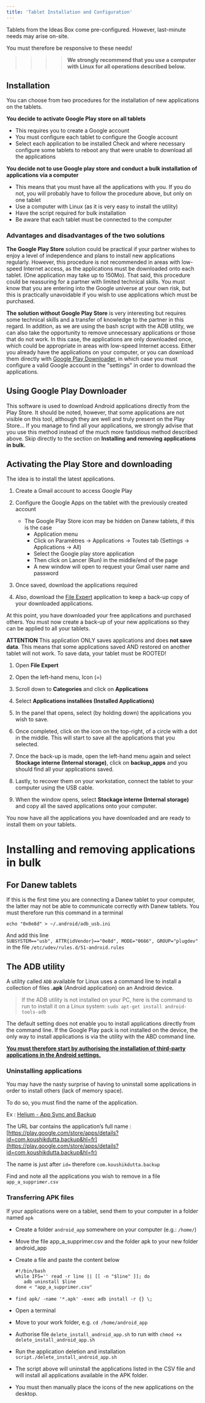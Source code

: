 ```yaml
---
title: 'Tablet Installation and Configuration'
---
```


Tablets from the Ideas Box come pre-configured. However, last-minute needs may arise on-site. 

You must therefore be responsive to these needs!

>>>>**We strongly recommend that you use a computer with Linux for all operations described below.**

## Installation

You can choose from two procedures for the installation of new applications on the tablets.

**You decide to activate Google Play store on all tablets**

* This requires you to create a Google account
* You must configure each tablet to configure the Google account
* Select each application to be installed
  Check and where necessary configure some tablets to reboot any that were unable to download all the applications

**You decide not to use Google play store and conduct a bulk installation of applications via a computer**

* This means that you must have all the applications with you. If you do not, you will probably have to follow the procedure above, but only on one tablet 
* Use a computer with Linux \(as it is very easy to install the utility\)
* Have the script required for bulk installation 
* Be aware that each tablet must be connected to the computer

### Advantages and disadvantages of the two solutions

**The Google Play Store** solution could be practical if your partner wishes to enjoy a level of independence and plans to install new applications regularly. However, this procedure is not recommended in areas with low-speed Internet access, as the applications must be downloaded onto each tablet. \(One application may take up to 150Mo\). That said, this procedure could be reassuring for a partner with limited technical skills. You must know that you are entering into the Google universe at your own risk, but this is practically unavoidable if you wish to use applications which must be purchased.

**The solution without Google Play Store** is very interesting but requires some technical skills and a transfer of knowledge to the partner in this regard. In addition, as we are using the bash script with the ADB utility, we can also take the opportunity to remove unnecessary applications or those that do not work. In this case, the applications are only downloaded once, which could be appropriate in areas with low-speed Internet access. Either you already have the applications on your computer, or you can download them directly with [Google Play Downloader](http://codingteam.net/pro%20ject/googleplaydownloader), in which case you must configure a valid Google account in the "settings" in order to download the applications.

## Using Google Play Downloader

This software is used to download Android applications directly from the Play Store. It should be noted, however, that some applications are not visible on this tool, although they are well and truly present on the Play Store... If you manage to find all your applications, we strongly advise that you use this method instead of the much more fastidious method described above. Skip directly to the section on **Installing and removing applications in bulk.**

## Activating the Play Store and downloading

The idea is to install the latest applications.

1. Create a Gmail account to access Google Play
2. Configure the Google Apps on the tablet with the previously created account

   * The Google Play Store icon may be hidden on Danew tablets, if this is the case
     * Application menu
     * Click on Paramètres -&gt; Applications -&gt; Toutes tab \(Settings -&gt; Applications -&gt; All\)
     * Select the Google play store application
     * Then click on Lancer \(Run\) in the middle/end of the page
     * A new window will open to request your Gmail user name and password

3. Once saved, download the applications required

4. Also, download the [File Expert](https://play.google.com/store/apps/details?id=xcxin.filexpert) application to keep a back-up copy of your downloaded applications.

At this point, you have downloaded your free applications and purchased others. You must now create a back-up of your new applications so they can be applied to all your tablets.

**ATTENTION** This application ONLY saves applications and does **not save data**. This means that some applications saved AND restored on another tablet will not work. To save data, your tablet must be ROOTED!

1. Open **File Expert**

2. Open the left-hand menu, Icon \(=\)

3. Scroll down to **Categories** and click on **Applications**

4. Select **Applications installées \(Installed Applications\)**

5. In the panel that opens, select \(by holding down\) the applications you wish to save.

6. Once completed, click on the icon on the top-right, of a circle with a dot in the middle. This will start to save all the applications that you selected.

7. Once the back-up is made, open the left-hand menu again and select **Stockage interne \(Internal storage\)**, click on **backup\_apps** and you should find all your applications saved.

8. Lastly, to recover them on your workstation, connect the tablet to your computer using the USB cable.

9. When the window opens, select **Stockage interne \(Internal storage\)** and copy all the saved applications onto your computer.

You now have all the applications you have downloaded and are ready to install them on your tablets.

# Installing and removing applications in bulk

## For Danew tablets

If this is the first time you are connecting a Danew tablet to your computer, the latter may not be able to communicate correctly with Danew tablets. You must therefore run this command in a terminal

```
echo "0x0e8d" > ~/.android/adb_usb.ini
```

And add this line  
`SUBSYSTEM=="usb", ATTR{idVendor}=="0e8d", MODE="0666", GROUP="plugdev"` in the file `/etc/udev/rules.d/51-android.rules`

## The ADB utility

A utility called  `ADB`  available for Linux uses a command line to install a collection of files **.apk** \(Android application\) on an Android device.

> If the ADB utility is not installed on your PC, here is the command to run to install it on a Linux system: `sudo apt-get install android-tools-adb`

The default setting does not enable you to install applications directly from the command line. If the Google Play pack is not installed on the device, the only way to install applications is via the utility with the ABD command line.

[**You must therefore start by authorising the installation of third-party applications in the Android settings.**](http://www.frandroid.com/comment-faire/lemultimedia/231266_autoriserlessourcesinconnues)

### Uninstalling applications

You may have the nasty surprise of having to uninstall some applications in order to install others \(lack of memory space\).

To do so, you must find the name of the application.

Ex : [Helium - App Sync and Backup](https://play.google.com/store/apps/details?id=com.koushikdutta.backup&hl=fr)

The URL bar contains the application’s full name : [https://play.google.com/store/apps/details?id=com.koushikdutta.backup&hl=fr](https://play.google.com/store/apps/details?id=com.koushikdutta.backup&hl=fr)

The name is just after `id=` therefore `com.koushikdutta.backup`

Find and note all the applications you wish to remove in a file  `app_a_supprimer.csv`

### Transferring APK files

If your applications were on a tablet, send them to your computer in a folder named `apk`

* Create a folder  `android_app`  somewhere on your computer \(e.g.:  `/home/`\)
* Move the file  app\_a\_supprimer.csv  and the folder  apk  to your new folder  android\_app
* Create a file  and paste the content below

  ```
  #!/bin/bash
  while IFS='' read -r line || [[ -n "$line" ]]; do
     adb uninstall $line
  done < "app_a_supprimer.csv"
  ```

* `find apk/ -name '*.apk' -exec adb install -r {} \;`

* Open a terminal

* Move to your work folder, e.g.  `cd /home/android_app`

* Authorise file `delete_install_android_app.sh` to run with  `chmod +x delete_install_android_app.sh`

* Run the application deletion and installation  `script./delete_install_android_app.sh`
* The script above will uninstall the applications listed in the CSV file and will install all applications available in the APK folder.
* You must then manually place the icons of the new applications on the desktop.



